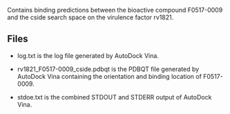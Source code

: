 Contains binding predictions between the bioactive compound F0517-0009 and the cside search space on the virulence factor rv1821.

## Files

- log.txt is the log file generated by AutoDock Vina.

- rv1821_F0517-0009_cside.pdbqt is the PDBQT file generated by AutoDock Vina containing the orientation and binding location of F0517-0009.

- stdoe.txt is the combined STDOUT and STDERR output of AutoDock Vina.

